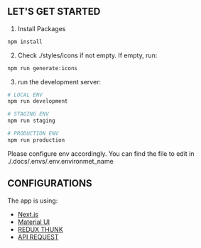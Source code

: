 ## LET'S GET STARTED

1. Install Packages

```bash
npm install
```

2. Check ./styles/icons if not empty. If empty, run:

```bash
npm run generate:icons
```

3. run the development server:

```bash
# LOCAL ENV
npm run development

# STAGING ENV
npm run staging

# PRODUCTION ENV
npm run production
```

Please configure env accordingly. You can find the file to
edit in ./.docs/.envs/.env.environmet_name

## CONFIGURATIONS

The app is using:

- [Next.js](https://nextjs.org/docs)
- [Material UI](https://mui.com/material-ui/)
- [REDUX THUNK](https://redux.js.org/usage/configuring-your-store)
- [API REQUEST](https://axios-http.com/docs/intro)
